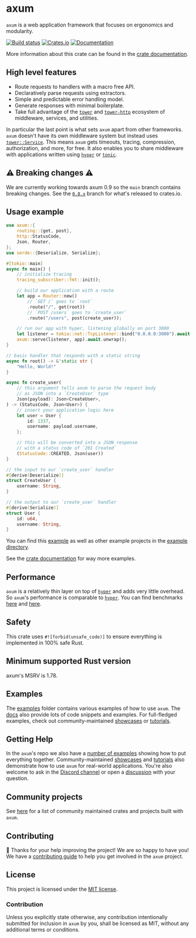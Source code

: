 # axum

`axum` is a web application framework that focuses on ergonomics and modularity.

[![Build status](https://github.com/tokio-rs/axum/actions/workflows/CI.yml/badge.svg?branch=main)](https://github.com/tokio-rs/axum/actions/workflows/CI.yml)
[![Crates.io](https://img.shields.io/crates/v/axum)](https://crates.io/crates/axum)
[![Documentation](https://docs.rs/axum/badge.svg)][docs]

More information about this crate can be found in the [crate documentation][docs].

## High level features

- Route requests to handlers with a macro free API.
- Declaratively parse requests using extractors.
- Simple and predictable error handling model.
- Generate responses with minimal boilerplate.
- Take full advantage of the [`tower`] and [`tower-http`] ecosystem of
  middleware, services, and utilities.

In particular the last point is what sets `axum` apart from other frameworks.
`axum` doesn't have its own middleware system but instead uses
[`tower::Service`]. This means `axum` gets timeouts, tracing, compression,
authorization, and more, for free. It also enables you to share middleware with
applications written using [`hyper`] or [`tonic`].

## ⚠ Breaking changes ⚠

We are currently working towards axum 0.9 so the `main` branch contains breaking
changes. See the [`0.8.x`] branch for what's released to crates.io.

[`0.8.x`]: https://github.com/tokio-rs/axum/tree/v0.8.x

## Usage example

```rust
use axum::{
    routing::{get, post},
    http::StatusCode,
    Json, Router,
};
use serde::{Deserialize, Serialize};

#[tokio::main]
async fn main() {
    // initialize tracing
    tracing_subscriber::fmt::init();

    // build our application with a route
    let app = Router::new()
        // `GET /` goes to `root`
        .route("/", get(root))
        // `POST /users` goes to `create_user`
        .route("/users", post(create_user));

    // run our app with hyper, listening globally on port 3000
    let listener = tokio::net::TcpListener::bind("0.0.0.0:3000").await.unwrap();
    axum::serve(listener, app).await.unwrap();
}

// basic handler that responds with a static string
async fn root() -> &'static str {
    "Hello, World!"
}

async fn create_user(
    // this argument tells axum to parse the request body
    // as JSON into a `CreateUser` type
    Json(payload): Json<CreateUser>,
) -> (StatusCode, Json<User>) {
    // insert your application logic here
    let user = User {
        id: 1337,
        username: payload.username,
    };

    // this will be converted into a JSON response
    // with a status code of `201 Created`
    (StatusCode::CREATED, Json(user))
}

// the input to our `create_user` handler
#[derive(Deserialize)]
struct CreateUser {
    username: String,
}

// the output to our `create_user` handler
#[derive(Serialize)]
struct User {
    id: u64,
    username: String,
}
```

You can find this [example][readme-example] as well as other example projects in
the [example directory][examples].

See the [crate documentation][docs] for way more examples.

## Performance

`axum` is a relatively thin layer on top of [`hyper`] and adds very little
overhead. So `axum`'s performance is comparable to [`hyper`]. You can find
benchmarks [here](https://github.com/programatik29/rust-web-benchmarks) and
[here](https://web-frameworks-benchmark.netlify.app/result?l=rust).

## Safety

This crate uses `#![forbid(unsafe_code)]` to ensure everything is implemented in
100% safe Rust.

## Minimum supported Rust version

axum's MSRV is 1.78.

## Examples

The [examples] folder contains various examples of how to use `axum`. The
[docs] also provide lots of code snippets and examples. For full-fledged examples, check out community-maintained [showcases] or [tutorials].

## Getting Help

In the `axum`'s repo we also have a [number of examples][examples] showing how
to put everything together. Community-maintained [showcases] and [tutorials] also demonstrate how to use `axum` for real-world applications. You're also welcome to ask in the [Discord channel][chat] or open a [discussion] with your question.

## Community projects

See [here][ecosystem] for a list of community maintained crates and projects
built with `axum`.

## Contributing

🎈 Thanks for your help improving the project! We are so happy to have
you! We have a [contributing guide][contributing] to help you get involved in the
`axum` project.

## License

This project is licensed under the [MIT license][license].

### Contribution

Unless you explicitly state otherwise, any contribution intentionally submitted
for inclusion in `axum` by you, shall be licensed as MIT, without any
additional terms or conditions.

[readme-example]: https://github.com/tokio-rs/axum/tree/main/examples/readme
[examples]: https://github.com/tokio-rs/axum/tree/main/examples
[docs]: https://docs.rs/axum
[`tower`]: https://crates.io/crates/tower
[`hyper`]: https://crates.io/crates/hyper
[`tower-http`]: https://crates.io/crates/tower-http
[`tonic`]: https://crates.io/crates/tonic
[contributing]: https://github.com/tokio-rs/axum/blob/main/CONTRIBUTING.md
[chat]: https://discord.gg/tokio
[discussion]: https://github.com/tokio-rs/axum/discussions/new?category=q-a
[`tower::Service`]: https://docs.rs/tower/latest/tower/trait.Service.html
[ecosystem]: https://github.com/tokio-rs/axum/blob/main/ECOSYSTEM.md
[showcases]: https://github.com/tokio-rs/axum/blob/main/ECOSYSTEM.md#project-showcase
[tutorials]: https://github.com/tokio-rs/axum/blob/main/ECOSYSTEM.md#tutorials
[license]: https://github.com/tokio-rs/axum/blob/main/axum/LICENSE
